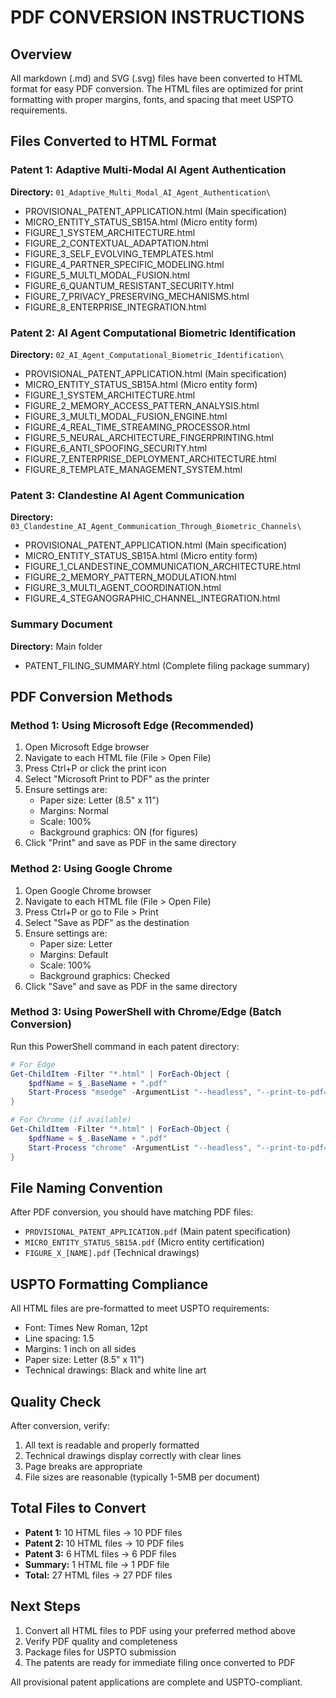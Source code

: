 # PDF CONVERSION INSTRUCTIONS

## Overview
All markdown (.md) and SVG (.svg) files have been converted to HTML format for easy PDF conversion. The HTML files are optimized for print formatting with proper margins, fonts, and spacing that meet USPTO requirements.

## Files Converted to HTML Format

### Patent 1: Adaptive Multi-Modal AI Agent Authentication
**Directory:** `01_Adaptive_Multi_Modal_AI_Agent_Authentication\`
- PROVISIONAL_PATENT_APPLICATION.html (Main specification)
- MICRO_ENTITY_STATUS_SB15A.html (Micro entity form)
- FIGURE_1_SYSTEM_ARCHITECTURE.html
- FIGURE_2_CONTEXTUAL_ADAPTATION.html
- FIGURE_3_SELF_EVOLVING_TEMPLATES.html
- FIGURE_4_PARTNER_SPECIFIC_MODELING.html
- FIGURE_5_MULTI_MODAL_FUSION.html
- FIGURE_6_QUANTUM_RESISTANT_SECURITY.html
- FIGURE_7_PRIVACY_PRESERVING_MECHANISMS.html
- FIGURE_8_ENTERPRISE_INTEGRATION.html

### Patent 2: AI Agent Computational Biometric Identification
**Directory:** `02_AI_Agent_Computational_Biometric_Identification\`
- PROVISIONAL_PATENT_APPLICATION.html (Main specification)
- MICRO_ENTITY_STATUS_SB15A.html (Micro entity form)
- FIGURE_1_SYSTEM_ARCHITECTURE.html
- FIGURE_2_MEMORY_ACCESS_PATTERN_ANALYSIS.html
- FIGURE_3_MULTI_MODAL_FUSION_ENGINE.html
- FIGURE_4_REAL_TIME_STREAMING_PROCESSOR.html
- FIGURE_5_NEURAL_ARCHITECTURE_FINGERPRINTING.html
- FIGURE_6_ANTI_SPOOFING_SECURITY.html
- FIGURE_7_ENTERPRISE_DEPLOYMENT_ARCHITECTURE.html
- FIGURE_8_TEMPLATE_MANAGEMENT_SYSTEM.html

### Patent 3: Clandestine AI Agent Communication
**Directory:** `03_Clandestine_AI_Agent_Communication_Through_Biometric_Channels\`
- PROVISIONAL_PATENT_APPLICATION.html (Main specification)
- MICRO_ENTITY_STATUS_SB15A.html (Micro entity form)
- FIGURE_1_CLANDESTINE_COMMUNICATION_ARCHITECTURE.html
- FIGURE_2_MEMORY_PATTERN_MODULATION.html
- FIGURE_3_MULTI_AGENT_COORDINATION.html
- FIGURE_4_STEGANOGRAPHIC_CHANNEL_INTEGRATION.html

### Summary Document
**Directory:** Main folder
- PATENT_FILING_SUMMARY.html (Complete filing package summary)

## PDF Conversion Methods

### Method 1: Using Microsoft Edge (Recommended)
1. Open Microsoft Edge browser
2. Navigate to each HTML file (File > Open File)
3. Press Ctrl+P or click the print icon
4. Select "Microsoft Print to PDF" as the printer
5. Ensure settings are:
   - Paper size: Letter (8.5" x 11")
   - Margins: Normal
   - Scale: 100%
   - Background graphics: ON (for figures)
6. Click "Print" and save as PDF in the same directory

### Method 2: Using Google Chrome
1. Open Google Chrome browser
2. Navigate to each HTML file (File > Open File)
3. Press Ctrl+P or go to File > Print
4. Select "Save as PDF" as the destination
5. Ensure settings are:
   - Paper size: Letter
   - Margins: Default
   - Scale: 100%
   - Background graphics: Checked
6. Click "Save" and save as PDF in the same directory

### Method 3: Using PowerShell with Chrome/Edge (Batch Conversion)
Run this PowerShell command in each patent directory:

```powershell
# For Edge
Get-ChildItem -Filter "*.html" | ForEach-Object {
    $pdfName = $_.BaseName + ".pdf"
    Start-Process "msedge" -ArgumentList "--headless", "--print-to-pdf=`"$pdfName`"", "--virtual-time-budget=5000", "`"$($_.FullName)`"" -Wait
}

# For Chrome (if available)
Get-ChildItem -Filter "*.html" | ForEach-Object {
    $pdfName = $_.BaseName + ".pdf"
    Start-Process "chrome" -ArgumentList "--headless", "--print-to-pdf=`"$pdfName`"", "--virtual-time-budget=5000", "`"$($_.FullName)`"" -Wait
}
```

## File Naming Convention
After PDF conversion, you should have matching PDF files:
- `PROVISIONAL_PATENT_APPLICATION.pdf` (Main patent specification)
- `MICRO_ENTITY_STATUS_SB15A.pdf` (Micro entity certification)
- `FIGURE_X_[NAME].pdf` (Technical drawings)

## USPTO Formatting Compliance
All HTML files are pre-formatted to meet USPTO requirements:
- Font: Times New Roman, 12pt
- Line spacing: 1.5
- Margins: 1 inch on all sides
- Paper size: Letter (8.5" x 11")
- Technical drawings: Black and white line art

## Quality Check
After conversion, verify:
1. All text is readable and properly formatted
2. Technical drawings display correctly with clear lines
3. Page breaks are appropriate
4. File sizes are reasonable (typically 1-5MB per document)

## Total Files to Convert
- **Patent 1:** 10 HTML files → 10 PDF files
- **Patent 2:** 10 HTML files → 10 PDF files  
- **Patent 3:** 6 HTML files → 6 PDF files
- **Summary:** 1 HTML file → 1 PDF file
- **Total:** 27 HTML files → 27 PDF files

## Next Steps
1. Convert all HTML files to PDF using your preferred method above
2. Verify PDF quality and completeness
3. Package files for USPTO submission
4. The patents are ready for immediate filing once converted to PDF

All provisional patent applications are complete and USPTO-compliant.